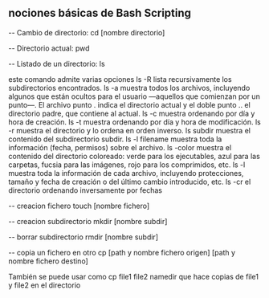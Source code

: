 nociones básicas de Bash Scripting
------------------------------------


-- Cambio de directorio:
cd [nombre directorio]

-- Directorio actual:
pwd

-- Listado de un directorio:
ls

este comando admite varias opciones
ls -R lista recursivamente los subdirectorios encontrados.
ls -a muestra todos los archivos, incluyendo algunos que están ocultos para el usuario —aquellos que comienzan por un punto—. El archivo punto . indica el directorio actual y el doble punto .. el directorio padre, que contiene al actual.
ls -c muestra ordenando por día y hora de creación.
ls -t muestra ordenando por día y hora de modificación.
ls -r muestra el directorio y lo ordena en orden inverso.
ls subdir muestra el contenido del subdirectorio subdir.
ls -l filename muestra toda la información (fecha, permisos) sobre el archivo.
ls -color muestra el contenido del directorio coloreado: verde para los ejecutables, azul para las carpetas, fucsia para las imágenes, rojo para los comprimidos, etc.
ls -l muestra toda la información de cada archivo, incluyendo protecciones, tamaño y fecha de creación o del último cambio introducido, etc.
ls -cr el directorio ordenando inversamente por fechas

-- creacion fichero
touch [nombre fichero]

-- creacion subdirectorio
mkdir [nombre subdir]

-- borrar subdirectorio
 rmdir [nombre subdir]
 
-- copia un fichero en otro
cp [path y nombre fichero origen] [path y nombre fichero destino]

  También se puede usar como cp file1 file2 namedir que hace copias de file1 y file2 en el directorio
